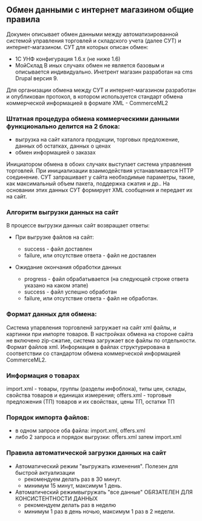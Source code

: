 ## Обмен данными с интернет магазином общие правила
Докумен описывает обмен данными между автоматизированной системой управления торговлей и складского учета (далее СУТ) и интернет-магазином.
СУТ для которых описан обмен:
* 1С УНФ конфигурация 1.6.х (не ниже 1.6)
* МойСклад
В иных случаях обмен не является базовым и описывается индивидуально.
Инетрент магазин разработан на cms Drupal версия 9.

Для организации обмена между СУТ и интернет-магазином разработан и опубликован протокол, в котором используется стандарт обмена коммерческой информацией в формате XML - CommerceML2

### Штатная процедура обмена коммерческими данными функционально делится на 2 блока:

* выгрузка на сайт каталога продукции, торговых предложение, данных об остатках, данных о ценах
* обмен информацией о заказах

Инициатором обмена в обоих случаях выступает система управления торговлей. При инициализации взаимодействия устанавливается HTTP соединение. СУТ запрашивает у сайта необходимые параметры, такие, как максимальный объем пакета, поддержка сжатия и др.. На основании этих данных СУТ формирует XML сообщения и передает их на сайт.

### Алгоритм выгрузки данных на сайт
В процессе выгрузки данных сайт возвращает ответы:

* При выгрузке файлов на сайт:
  * success - файл доставлен
  * failure, или отсутствие ответа - файл не доставлен

* Ожидание окончания обработки данных
  * progress - файл обрабатывается (на следующей строке ответа указано на каком этапе)
  * success - файл успешно обработан
  * failure, или отсутствие ответа - файл не обработан.
 
### Формат данных для обмена:
Система упарвления торговленй загружает на сайт xml файлы, и картинки при импорте товаров.
В настройках обмена на стороне сайта не включено zip-сжатие, система загружает все файлы по отдельности.
Формат файлов  xml. Информация в файлах структурирована в соответствии со стандартом обмена коммерческой информацией CommerceML2.
 
### Информация о товарах
import.xml - товары, группы (разделы инфоблока), типы цен, склады, свойства товаров и единицах измерения;
offers.xml - торговые предложения (ТП) товаров и их свойствах, цены ТП, остатки ТП

### Порядок импорта файлов:
 * в одном запросе оба файла: import.xml, offers.xml
 * либо 2 запроса и порядок выгрузки: offers.xml затем import.xml
 
### Правила автоматической загрузки данных на сайт
* Автоматический режим "выгружать изменения".
Полезен для быстрой актуализации
  * рекомендуем делать раз в 30 минут.
  * минимум 15 минут, максимум 1 день.
* Автоматический режимвыгружать "все данные"
ОБЯЗАТЕЛЕН ДЛЯ КОНСИСТЕНТНОСТИ ДАННЫХ
  * рекомендуем делать раз в неделю
  * минимум 1 раз в день ночью, максимум 1 раз в 2 недели.

